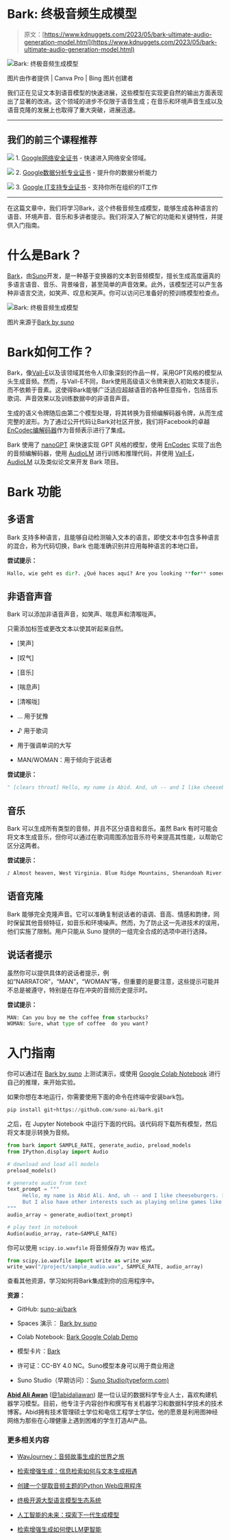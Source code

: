# Bark: 终极音频生成模型

> 原文：[https://www.kdnuggets.com/2023/05/bark-ultimate-audio-generation-model.html](https://www.kdnuggets.com/2023/05/bark-ultimate-audio-generation-model.html)

![Bark: 终极音频生成模型](../Images/e336ec3158f3927662904291bbcddec1.png)

图片由作者提供 | Canva Pro | Bing 图片创建者

我们正在见证文本到语音模型的快速进展，这些模型在实现更自然的输出方面表现出了显著的改进。这个领域的进步不仅限于语音生成；在音乐和环境声音生成以及语音克隆的发展上也取得了重大突破，进展迅速。

* * *

## 我们的前三个课程推荐

![](../Images/0244c01ba9267c002ef39d4907e0b8fb.png) 1\. [Google网络安全证书](https://www.kdnuggets.com/google-cybersecurity) - 快速进入网络安全领域。

![](../Images/e225c49c3c91745821c8c0368bf04711.png) 2\. [Google数据分析专业证书](https://www.kdnuggets.com/google-data-analytics) - 提升你的数据分析能力

![](../Images/0244c01ba9267c002ef39d4907e0b8fb.png) 3\. [Google IT支持专业证书](https://www.kdnuggets.com/google-itsupport) - 支持你所在组织的IT工作

* * *

在这篇文章中，我们将学习Bark，这个终极音频生成模型，能够生成各种语言的语音、环境声音、音乐和多讲者提示。我们将深入了解它的功能和关键特性，并提供入门指南。

# 什么是Bark？

[Bark](https://github.com/suno-ai/bark)，由[Suno](https://suno.ai/)开发，是一种基于变换器的文本到音频模型，擅长生成高度逼真的多语言语音、音乐、背景噪音，甚至简单的声音效果。此外，该模型还可以产生各种非语言交流，如笑声、叹息和哭声。你可以访问已准备好的预训练模型检查点。

![Bark: 终极音频生成模型](../Images/6f584e5229d67ea4872d8fe22a09300e.png)

图片来源于[Bark by suno](https://huggingface.co/spaces/suno/bark)

# Bark如何工作？

Bark，像[Vall-E](http://vall-e)以及该领域其他令人印象深刻的作品一样，采用GPT风格的模型从头生成音频。然而，与Vall-E不同，Bark使用高级语义令牌来嵌入初始文本提示，而不依赖于音素。这使得Bark能够广泛适应超越语音的各种任意指令，包括音乐歌词、声音效果以及训练数据中的非语音声音。

生成的语义令牌随后由第二个模型处理，将其转换为音频编解码器令牌，从而生成完整的波形。为了通过公开代码让Bark对社区开放，我们将Facebook的卓越[EnCodec编解码器](https://github.com/facebookresearch/encodec)作为音频表示进行了集成。

Bark 使用了 [nanoGPT](https://github.com/karpathy/nanoGPT) 来快速实现 GPT 风格的模型，使用 [EnCodec](https://github.com/facebookresearch/encodec) 实现了出色的音频编解码器，使用 [AudioLM](https://github.com/lucidrains/audiolm-pytorch) 进行训练和推理代码，并使用 [Vall-E](https://arxiv.org/abs/2301.02111)， [AudioLM](https://arxiv.org/abs/2209.03143) 以及类似论文来开发 Bark 项目。

# Bark 功能

## 多语言

Bark 支持多种语言，且能够自动检测输入文本的语言。即使文本中包含多种语言的混合，称为代码切换，Bark 也能准确识别并应用每种语言的本地口音。

**尝试提示：**

```py
Hallo, wie geht es dir?. ¿Qué haces aquí? Are you looking **for** someone?
```

## 非语音声音

Bark 可以添加非语音声音，如笑声、喘息声和清喉咙声。

只需添加标签或更改文本以使其听起来自然。

+   [笑声]

+   [叹气]

+   [音乐]

+   [喘息声]

+   [清喉咙]

+   … 用于犹豫

+   ♪ 用于歌词

+   用于强调单词的大写

+   MAN/WOMAN：用于倾向于说话者

**尝试提示：**

```py
" [clears throat] Hello, my name is Abid. And, uh -- and I like cheeseburgers. [laughs] But I also have other interests such as [music]... ♪ singing ♪."
```

## 音乐

Bark 可以生成所有类型的音频，并且不区分语音和音乐。虽然 Bark 有时可能会将文本生成音乐，但你可以通过在歌词周围添加音乐符号来提高其性能，以帮助它区分这两者。

**尝试提示：**

```py
♪ Almost heaven, West Virginia. Blue Ridge Mountains, Shenandoah River. Life is old there, older than the trees. Younger than the mountains, growin' like a breeze ♪
```

## 语音克隆

Bark 能够完全克隆声音。它可以准确复制说话者的语调、音高、情感和韵律，同时保留其他音频特征，如音乐和环境噪声。然而，为了防止这一先进技术的误用，他们实施了限制。用户只能从 Suno 提供的一组完全合成的选项中进行选择。

## 说话者提示

虽然你可以提供具体的说话者提示，例如“NARRATOR”，“MAN”，“WOMAN”等，但重要的是要注意，这些提示可能并不总是被遵守，特别是在存在冲突的音频历史提示时。

**尝试提示：**

```py
MAN: Can you buy me the coffee from starbucks?
WOMAN: Sure, what type of coffee  do you want?
```

# 入门指南

你可以通过在 [Bark by suno](https://huggingface.co/spaces/suno/bark) 上测试演示，或使用 [Google Colab Notebook](https://colab.research.google.com/drive/1eJfA2XUa-mXwdMy7DoYKVYHI1iTd9Vkt?usp=sharing) 进行自己的推理，来开始实验。

如果你想在本地运行，你需要使用下面的命令在终端中安装bark包。

```py
pip install git+https://github.com/suno-ai/bark.git
```

之后，在 Jupyter Notebook 中运行下面的代码。该代码将下载所有模型，然后将文本提示转换为音频。

```py
from bark import SAMPLE_RATE, generate_audio, preload_models
from IPython.display import Audio

# download and load all models
preload_models()

# generate audio from text
text_prompt = """
     Hello, my name is Abid Ali. And, uh -- and I like cheeseburgers. [laughs] 
     But I also have other interests such as playing online games like Dota 2.
"""
audio_array = generate_audio(text_prompt)

# play text in notebook
Audio(audio_array, rate=SAMPLE_RATE)
```

你可以使用 <code>scipy.io.wavfile</code> 将音频保存为 wav 格式。

```py
from scipy.io.wavfile import write as write_wav
write_wav("/project/sample_audio.wav", SAMPLE_RATE, audio_array)
```

查看其他资源，学习如何将Bark集成到你的应用程序中。

**资源：**

+   GitHub: [suno-ai/bark](https://github.com/suno-ai/bark)

+   Spaces 演示： [Bark by suno](https://huggingface.co/spaces/suno/bark)

+   Colab Notebook: [Bark Google Colab Demo](https://colab.research.google.com/drive/1eJfA2XUa-mXwdMy7DoYKVYHI1iTd9Vkt?usp=sharing)

+   模型卡片：[Bark](https://github.com/suno-ai/bark/blob/main/model-card.md)

+   许可证：CC-BY 4.0 NC。Suno模型本身可以用于商业用途

+   Suno Studio（早期访问）：[Suno Studio(typeform.com)](https://3os84zs17th.typeform.com/suno-studio?typeform-source=github.com)

**[Abid Ali Awan](https://www.polywork.com/kingabzpro)** ([@1abidaliawan](https://twitter.com/1abidaliawan)) 是一位认证的数据科学专业人士，喜欢构建机器学习模型。目前，他专注于内容创作和撰写有关机器学习和数据科学技术的技术博客。Abid拥有技术管理硕士学位和电信工程学士学位。他的愿景是利用图神经网络为那些在心理健康上遇到困难的学生打造AI产品。

### 更多相关内容

+   [WavJourney：音频故事生成的世界之旅](https://www.kdnuggets.com/wavjourney-a-journey-into-the-world-of-audio-storyline-generation)

+   [检索增强生成：信息检索如何与文本生成相遇](https://www.kdnuggets.com/retrieval-augmented-generation-where-information-retrieval-meets-text-generation)

+   [创建一个提取音频主题的Python Web应用程序](https://www.kdnuggets.com/2023/01/creating-web-application-extract-topics-audio-python.html)

+   [终极开源大型语言模型生态系统](https://www.kdnuggets.com/2023/05/ultimate-opensource-large-language-model-ecosystem.html)

+   [人工智能的未来：探索下一代生成模型](https://www.kdnuggets.com/2023/05/future-ai-exploring-next-generation-generative-models.html)

+   [检索增强生成如何使LLM更智能](https://www.kdnuggets.com/how-retrieval-augment-generation-makes-llms-smarter)
